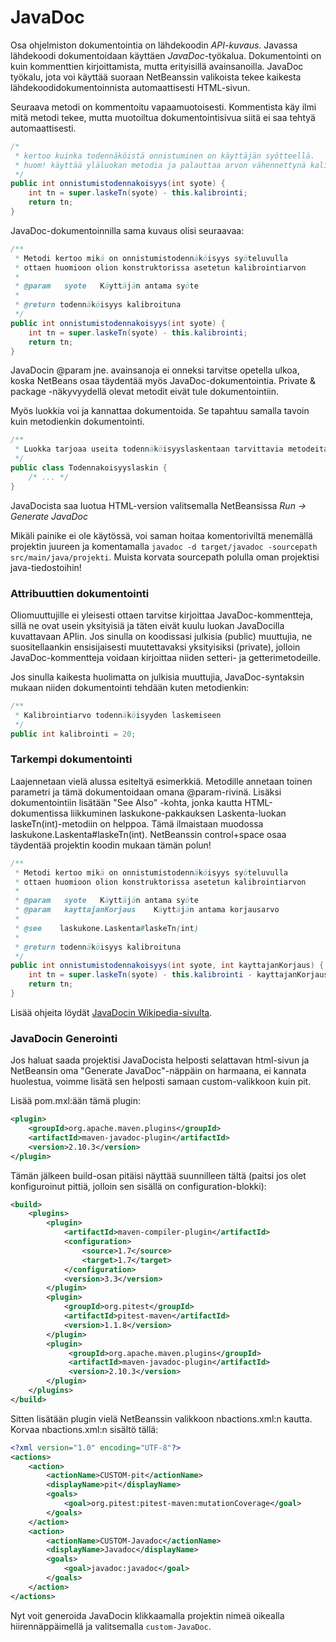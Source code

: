 # JavaDoc

Osa ohjelmiston dokumentointia on lähdekoodin *API-kuvaus*.  Javassa lähdekoodi dokumentoidaan käyttäen *JavaDoc*-työkalua.  Dokumentointi on kuin kommenttien kirjoittamista, mutta erityisillä avainsanoilla.  JavaDoc työkalu, jota voi käyttää suoraan NetBeanssin valikoista tekee kaikesta lähdekoodidokumentoinnista automaattisesti HTML-sivun.

Seuraava metodi on kommentoitu vapaamuotoisesti.  Kommentista käy ilmi mitä metodi tekee, mutta muotoiltua dokumentointisivua siitä ei saa tehtyä automaattisesti.
``` java
/* 
 * kertoo kuinka todennäköistä onnistuminen on käyttäjän syötteellä.
 * huom! käyttää yläluokan metodia ja palauttaa arvon vähennettynä kalibroinnilla
 */
public int onnistumistodennakoisyys(int syote) {
    int tn = super.laskeTn(syote) - this.kalibrointi;
    return tn;
}
```

JavaDoc-dokumentoinnilla sama kuvaus olisi seuraavaa:
``` java
/**
 * Metodi kertoo mikä on onnistumistodennäköisyys syöteluvulla
 * ottaen huomioon olion konstruktorissa asetetun kalibrointiarvon
 *
 * @param   syote   Käyttäjän antama syöte
 * 
 * @return todennäköisyys kalibroituna
 */
public int onnistumistodennakoisyys(int syote) {
    int tn = super.laskeTn(syote) - this.kalibrointi;
    return tn;
}
```

JavaDocin @param jne. avainsanoja ei onneksi tarvitse opetella ulkoa, koska NetBeans osaa täydentää myös JavaDoc-dokumentointia.  Private & package -näkyvyydellä olevat metodit eivät tule dokumentointiin.

Myös luokkia voi ja kannattaa dokumentoida. Se tapahtuu samalla tavoin kuin metodienkin dokumentointi.
``` java
/**
 * Luokka tarjoaa useita todennäköisyyslaskentaan tarvittavia metodeita
 */
public class Todennakoisyyslaskin {
    /* ... */
}
```

JavaDocista saa luotua HTML-version valitsemalla NetBeansissa *Run -> Generate JavaDoc*

Mikäli painike ei ole käytössä, voi saman hoitaa komentoriviltä menemällä projektin juureen ja komentamalla `javadoc -d target/javadoc -sourcepath src/main/java/projekti`. Muista korvata sourcepath polulla oman projektisi java-tiedostoihin! 

### Attribuuttien dokumentointi

Oliomuuttujille ei yleisesti ottaen tarvitse kirjoittaa JavaDoc-kommentteja, sillä ne ovat usein yksityisiä ja täten eivät kuulu luokan JavaDocilla kuvattavaan APIin. Jos sinulla on koodissasi julkisia (public) muuttujia, ne suositellaankin ensisijaisesti muutettavaksi yksityisiksi (private), jolloin JavaDoc-kommentteja voidaan kirjoittaa niiden setteri- ja getterimetodeille.

Jos sinulla kaikesta huolimatta on julkisia muuttujia, JavaDoc-syntaksin mukaan niiden dokumentointi tehdään kuten metodienkin: 
``` java
/**
 * Kalibrointiarvo todennäköisyyden laskemiseen
 */
public int kalibrointi = 20;
```
 
### Tarkempi dokumentointi

Laajennetaan vielä alussa esiteltyä esimerkkiä.  Metodille annetaan toinen parametri ja tämä dokumentoidaan omana @param-rivinä.  Lisäksi dokumentointiin lisätään "See Also" -kohta, jonka kautta HTML-dokumentissa liikkuminen laskukone-pakkauksen Laskenta-luokan laskeTn(int)-metodiin on helppoa.  Tämä ilmaistaan muodossa laskukone.Laskenta#laskeTn(int).  NetBeanssin control+space osaa täydentää projektin koodin mukaan tämän polun!
``` java
/**
 * Metodi kertoo mikä on onnistumistodennäköisyys syöteluvulla
 * ottaen huomioon olion konstruktorissa asetetun kalibrointiarvon
 *
 * @param   syote   Käyttäjän antama syöte
 * @param   kayttajanKorjaus    Käyttäjän antama korjausarvo
 * 
 * @see    laskukone.Laskenta#laskeTn(int)
 *
 * @return todennäköisyys kalibroituna
 */
public int onnistumistodennakoisyys(int syote, int kayttajanKorjaus) {
    int tn = super.laskeTn(syote) - this.kalibrointi - kayttajanKorjaus;
    return tn;
}
```

Lisää ohjeita löydät [JavaDocin Wikipedia-sivulta](http://en.wikipedia.org/wiki/Javadoc).

### JavaDocin Generointi 
Jos haluat saada projektisi JavaDocista helposti selattavan html-sivun ja NetBeansin oma "Generate JavaDoc"-näppäin on harmaana, ei kannata huolestua, voimme lisätä sen helposti samaan custom-valikkoon kuin pit.

Lisää pom.mxl:ään tämä plugin:

``` xml
<plugin>
    <groupId>org.apache.maven.plugins</groupId>
    <artifactId>maven-javadoc-plugin</artifactId>
    <version>2.10.3</version>
</plugin> 
```

Tämän jälkeen build-osan pitäisi näyttää suunnilleen tältä (paitsi jos olet konfiguroinut pittiä, jolloin sen sisällä on configuration-blokki):
``` xml
<build>
    <plugins>
        <plugin>
            <artifactId>maven-compiler-plugin</artifactId>
            <configuration>
                <source>1.7</source>
                <target>1.7</target>
            </configuration>
            <version>3.3</version>
        </plugin>
        <plugin>
            <groupId>org.pitest</groupId>
            <artifactId>pitest-maven</artifactId>
            <version>1.1.8</version>
        </plugin>
        <plugin>
             <groupId>org.apache.maven.plugins</groupId>
             <artifactId>maven-javadoc-plugin</artifactId>
             <version>2.10.3</version>
        </plugin> 
    </plugins>
</build>
```

Sitten lisätään plugin vielä NetBeanssin valikkoon nbactions.xml:n kautta. Korvaa nbactions.xml:n sisältö tällä:
``` xml
<?xml version="1.0" encoding="UTF-8"?>
<actions>
    <action>
        <actionName>CUSTOM-pit</actionName>
        <displayName>pit</displayName>
        <goals>
            <goal>org.pitest:pitest-maven:mutationCoverage</goal>
        </goals>
    </action>
    <action>
        <actionName>CUSTOM-Javadoc</actionName>
        <displayName>Javadoc</displayName>
        <goals>
            <goal>javadoc:javadoc</goal>
        </goals>
    </action>
</actions>
```

Nyt voit generoida JavaDocin klikkaamalla projektin nimeä oikealla hiirennäppäimellä ja valitsemalla `custom-JavaDoc`.
